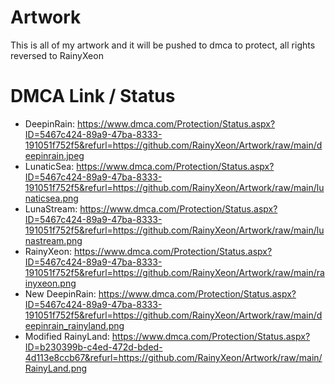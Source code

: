 # Artwork
This is all of my artwork and it will be pushed to dmca to protect, all rights reversed to RainyXeon

# DMCA Link / Status

- DeepinRain: https://www.dmca.com/Protection/Status.aspx?ID=5467c424-89a9-47ba-8333-191051f752f5&refurl=https://github.com/RainyXeon/Artwork/raw/main/deepinrain.jpeg
- LunaticSea: https://www.dmca.com/Protection/Status.aspx?ID=5467c424-89a9-47ba-8333-191051f752f5&refurl=https://github.com/RainyXeon/Artwork/raw/main/lunaticsea.png
- LunaStream: https://www.dmca.com/Protection/Status.aspx?ID=5467c424-89a9-47ba-8333-191051f752f5&refurl=https://github.com/RainyXeon/Artwork/raw/main/lunastream.png
- RainyXeon: https://www.dmca.com/Protection/Status.aspx?ID=5467c424-89a9-47ba-8333-191051f752f5&refurl=https://github.com/RainyXeon/Artwork/raw/main/rainyxeon.png
- New DeepinRain: https://www.dmca.com/Protection/Status.aspx?ID=5467c424-89a9-47ba-8333-191051f752f5&refurl=https://github.com/RainyXeon/Artwork/raw/main/deepinrain_rainyland.png
- Modified RainyLand: https://www.dmca.com/Protection/Status.aspx?ID=b230399b-c4ed-472d-bded-4d113e8ccb67&refurl=https://github.com/RainyXeon/Artwork/raw/main/RainyLand.png
